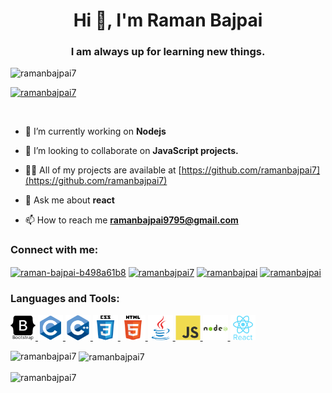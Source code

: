 <h1 align="center">Hi 👋, I'm Raman Bajpai</h1>
<h3 align="center">I am always up for learning new things.</h3>

<p align="left"> <img src="https://komarev.com/ghpvc/?username=ramanbajpai7&label=Profile%20views&color=0e75b6&style=flat" alt="ramanbajpai7" /> </p>

<p align="left"> <a href="https://github.com/ryo-ma/github-profile-trophy"><img src="https://github-profile-trophy.vercel.app/?username=ramanbajpai7" alt="ramanbajpai7" /></a> </p>

<p align="left"> <a href="https://twitter.com/" target="blank"><img src="https://img.shields.io/twitter/follow/?logo=twitter&style=for-the-badge" alt="" /></a> </p>

- 🔭 I’m currently working on **Nodejs**

- 👯 I’m looking to collaborate on **JavaScript projects.**

- 👨‍💻 All of my projects are available at [https://github.com/ramanbajpai7](https://github.com/ramanbajpai7)

- 💬 Ask me about **react**

- 📫 How to reach me **ramanbajpai9795@gmail.com**

<h3 align="left">Connect with me:</h3>
<p align="left">
<a href="https://linkedin.com/in/raman-bajpai-b498a61b8" target="blank"><img align="center" src="https://raw.githubusercontent.com/rahuldkjain/github-profile-readme-generator/master/src/images/icons/Social/linked-in-alt.svg" alt="raman-bajpai-b498a61b8" height="30" width="40" /></a>
<a href="https://www.codechef.com/users/ramanbajpai7" target="blank"><img align="center" src="https://cdn.jsdelivr.net/npm/simple-icons@3.1.0/icons/codechef.svg" alt="ramanbajpai7" height="30" width="40" /></a>
<a href="https://www.leetcode.com/ramanbajpai" target="blank"><img align="center" src="https://raw.githubusercontent.com/rahuldkjain/github-profile-readme-generator/master/src/images/icons/Social/leet-code.svg" alt="ramanbajpai" height="30" width="40" /></a>
<a href="https://auth.geeksforgeeks.org/user/ramanbajpai" target="blank"><img align="center" src="https://raw.githubusercontent.com/rahuldkjain/github-profile-readme-generator/master/src/images/icons/Social/geeks-for-geeks.svg" alt="ramanbajpai" height="30" width="40" /></a>
</p>

<h3 align="left">Languages and Tools:</h3>
<p align="left"> <a href="https://getbootstrap.com" target="_blank" rel="noreferrer"> <img src="https://raw.githubusercontent.com/devicons/devicon/master/icons/bootstrap/bootstrap-plain-wordmark.svg" alt="bootstrap" width="40" height="40"/> </a> <a href="https://www.cprogramming.com/" target="_blank" rel="noreferrer"> <img src="https://raw.githubusercontent.com/devicons/devicon/master/icons/c/c-original.svg" alt="c" width="40" height="40"/> </a> <a href="https://www.w3schools.com/cpp/" target="_blank" rel="noreferrer"> <img src="https://raw.githubusercontent.com/devicons/devicon/master/icons/cplusplus/cplusplus-original.svg" alt="cplusplus" width="40" height="40"/> </a> <a href="https://www.w3schools.com/css/" target="_blank" rel="noreferrer"> <img src="https://raw.githubusercontent.com/devicons/devicon/master/icons/css3/css3-original-wordmark.svg" alt="css3" width="40" height="40"/> </a> <a href="https://www.w3.org/html/" target="_blank" rel="noreferrer"> <img src="https://raw.githubusercontent.com/devicons/devicon/master/icons/html5/html5-original-wordmark.svg" alt="html5" width="40" height="40"/> </a> <a href="https://www.java.com" target="_blank" rel="noreferrer"> <img src="https://raw.githubusercontent.com/devicons/devicon/master/icons/java/java-original.svg" alt="java" width="40" height="40"/> </a> <a href="https://developer.mozilla.org/en-US/docs/Web/JavaScript" target="_blank" rel="noreferrer"> <img src="https://raw.githubusercontent.com/devicons/devicon/master/icons/javascript/javascript-original.svg" alt="javascript" width="40" height="40"/> </a> <a href="https://nodejs.org" target="_blank" rel="noreferrer"> <img src="https://raw.githubusercontent.com/devicons/devicon/master/icons/nodejs/nodejs-original-wordmark.svg" alt="nodejs" width="40" height="40"/> </a> <a href="https://reactjs.org/" target="_blank" rel="noreferrer"> <img src="https://raw.githubusercontent.com/devicons/devicon/master/icons/react/react-original-wordmark.svg" alt="react" width="40" height="40"/> </a> </p>

<p><img align="left" src="https://github-readme-stats.vercel.app/api/top-langs?username=ramanbajpai7&show_icons=true&locale=en&layout=compact" alt="ramanbajpai7" /></p>

<p>&nbsp;<img align="center" src="https://github-readme-stats.vercel.app/api?username=ramanbajpai7&show_icons=true&locale=en" alt="ramanbajpai7" /></p>

<p><img align="center" src="https://github-readme-streak-stats.herokuapp.com/?user=ramanbajpai7&" alt="ramanbajpai7" /></p>
